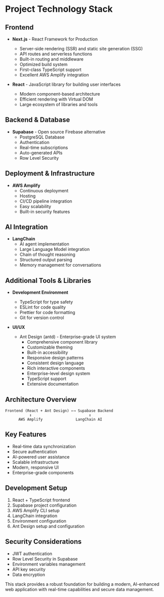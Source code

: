 # Project Technology Stack

## Frontend

- **Next.js** - React Framework for Production

  - Server-side rendering (SSR) and static site generation (SSG)
  - API routes and serverless functions
  - Built-in routing and middleware
  - Optimized build system
  - First-class TypeScript support
  - Excellent AWS Amplify integration

- **React** - JavaScript library for building user interfaces
  - Modern component-based architecture
  - Efficient rendering with Virtual DOM
  - Large ecosystem of libraries and tools

## Backend & Database

- **Supabase** - Open source Firebase alternative
  - PostgreSQL Database
  - Authentication
  - Real-time subscriptions
  - Auto-generated APIs
  - Row Level Security

## Deployment & Infrastructure

- **AWS Amplify**
  - Continuous deployment
  - Hosting
  - CI/CD pipeline integration
  - Easy scalability
  - Built-in security features

## AI Integration

- **LangChain**
  - AI agent implementation
  - Large Language Model integration
  - Chain of thought reasoning
  - Structured output parsing
  - Memory management for conversations

## Additional Tools & Libraries

- **Development Environment**

  - TypeScript for type safety
  - ESLint for code quality
  - Prettier for code formatting
  - Git for version control

- **UI/UX**
  - Ant Design (antd) - Enterprise-grade UI system
    - Comprehensive component library
    - Customizable theming
    - Built-in accessibility
    - Responsive design patterns
    - Consistent design language
    - Rich interactive components
    - Enterprise-level design system
    - TypeScript support
    - Extensive documentation

## Architecture Overview

```
Frontend (React + Ant Design) ←→ Supabase Backend
           ↕                          ↕
      AWS Amplify               LangChain AI
```

## Key Features

- Real-time data synchronization
- Secure authentication
- AI-powered user assistance
- Scalable infrastructure
- Modern, responsive UI
- Enterprise-grade components

## Development Setup

1. React + TypeScript frontend
2. Supabase project configuration
3. AWS Amplify CLI setup
4. LangChain integration
5. Environment configuration
6. Ant Design setup and configuration

## Security Considerations

- JWT authentication
- Row Level Security in Supabase
- Environment variables management
- API key security
- Data encryption

This stack provides a robust foundation for building a modern, AI-enhanced web application with real-time capabilities and secure data management.
